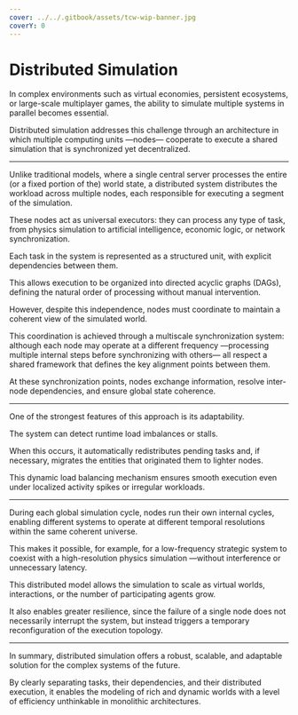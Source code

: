```yaml
---
cover: ../../.gitbook/assets/tcw-wip-banner.jpg
coverY: 0
---
```


# Distributed Simulation

In complex environments such as virtual economies, persistent ecosystems, or large-scale multiplayer games, the ability to simulate multiple systems in parallel becomes essential.

Distributed simulation addresses this challenge through an architecture in which multiple computing units —nodes— cooperate to execute a shared simulation that is synchronized yet decentralized.

***

Unlike traditional models, where a single central server processes the entire (or a fixed portion of the) world state, a distributed system distributes the workload across multiple nodes, each responsible for executing a segment of the simulation.

These nodes act as universal executors: they can process any type of task, from physics simulation to artificial intelligence, economic logic, or network synchronization.

Each task in the system is represented as a structured unit, with explicit dependencies between them.

This allows execution to be organized into directed acyclic graphs (DAGs), defining the natural order of processing without manual intervention.

However, despite this independence, nodes must coordinate to maintain a coherent view of the simulated world.

This coordination is achieved through a multiscale synchronization system: although each node may operate at a different frequency —processing multiple internal steps before synchronizing with others— all respect a shared framework that defines the key alignment points between them.

At these synchronization points, nodes exchange information, resolve inter-node dependencies, and ensure global state coherence.

***

One of the strongest features of this approach is its adaptability.

The system can detect runtime load imbalances or stalls.

When this occurs, it automatically redistributes pending tasks and, if necessary, migrates the entities that originated them to lighter nodes.

This dynamic load balancing mechanism ensures smooth execution even under localized activity spikes or irregular workloads.

***

During each global simulation cycle, nodes run their own internal cycles, enabling different systems to operate at different temporal resolutions within the same coherent universe.

This makes it possible, for example, for a low-frequency strategic system to coexist with a high-resolution physics simulation —without interference or unnecessary latency.

This distributed model allows the simulation to scale as virtual worlds, interactions, or the number of participating agents grow.

It also enables greater resilience, since the failure of a single node does not necessarily interrupt the system, but instead triggers a temporary reconfiguration of the execution topology.

***

In summary, distributed simulation offers a robust, scalable, and adaptable solution for the complex systems of the future.

By clearly separating tasks, their dependencies, and their distributed execution, it enables the modeling of rich and dynamic worlds with a level of efficiency unthinkable in monolithic architectures.
